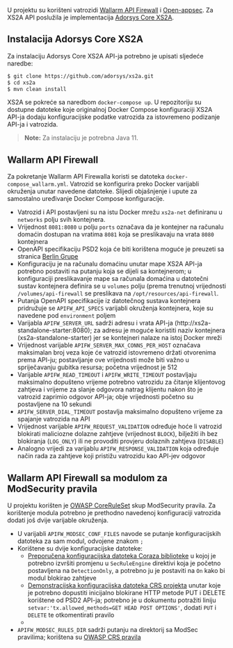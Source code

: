 U projektu su korišteni vatrozidi [Wallarm API Firewall](https://github.com/wallarm/api-firewall) i [Open-appsec](https://github.com/openappsec/open-appsec-npm). Za XS2A API poslužila je implementacija [Adorsys Core XS2A](https://github.com/adorsys/xs2a).

## Instalacija Adorsys Core XS2A

Za instalaciju Adorsys Core XS2A API-ja potrebno je upisati sljedeće naredbe:
```bash
$ git clone https://github.com/adorsys/xs2a.git
$ cd xs2a
$ mvn clean install
```
XS2A se pokreće sa naredbom `docker-compose up`. U repozitoriju su dostupne datoteke koje originalnoj Docker Compose konfiguraciji XS2A API-ja dodaju konfiguracijske podatke vatrozida za istovremeno podizanje API-ja i vatrozida.
> **Note:** Za instalaciju je potrebna Java 11.

## Wallarm API Firewall

Za pokretanje Wallarm API Firewalla koristi se datoteka `docker-compose_wallarm.yml`.
Vatrozid se konfigurira preko Docker varijabli okruženja unutar navedene datoteke.
Slijedi objašnjenje i upute za samostalno uređivanje Docker Compose konfiguracije.

- Vatrozid i API postavljeni su na istu Docker mrežu `xs2a-net` definiranu u `networks` polju svih kontejnera.
- Vrijednost `8081:8080` u polju `ports` označava da je kontejner na računalu domaćin dostupan na vratima `8081` koja se preslikavaju na vrata `8080` kontejnera
- OpenAPI specifikaciju PSD2 koja će biti korištena moguće je preuzeti sa stranica [Berlin Grupe](https://www.berlin-group.org/nextgenpsd2-downloads)
- Konfiguraciju je na računalu domaćinu unutar mape XS2A API-ja potrebno postaviti na putanju koja se dijeli sa kontejnerom; u konfiguraciji preslikavanje mape sa računala domaćina u datotečni sustav kontejnera definira se u `volumes` polju (prema trenutnoj vrijednosti `/volumes/api-firewall` se preslikava na `/opt/resources/api-firewall`.
- Putanja OpenAPI specifikacije iz datotečnog sustava kontejnera pridružuje se `APIFW_API_SPECS` varijabli okruženja kontejnera, koje su navedene pod `environment` poljem
- Varijabla `APIFW_SERVER_URL` sadrži adresu i vrata API-ja (http://xs2a-standalone-starter:8080); za adresu je moguće koristiti naziv kontejnera (xs2a-standalone-starter) jer se kontejneri nalaze na istoj Docker mreži 
- Vrijednost varijable `APIFW_SERVER_MAX_CONNS_PER_HOST` označava maksimalan broj veza koje će vatrozid istovremeno držati otvorenima prema API-ju; postavljanje ove vrijednosti može biti važno u spriječavanju gubitka resursa; početna vrijednost je 512
- Varijable `APIFW_READ_TIMEOUT` i `APIFW_WRITE_TIMEOUT` postavljaju maksimalno dopušteno vrijeme potrebno vatrozidu za čitanje klijentovog zahtjeva i vrijeme za slanje odgovora natrag klijentu nakon što je vatrozid zaprimio odgovor API-ja; obje vrijednosti početno su postavljene na 10 sekundi
- `APIFW_SERVER_DIAL_TIMEOUT` postavlja maksimalno dopušteno vrijeme za spajanje vatrozida na API
- Vrijednost varijable `APIFW_REQUEST_VALIDATION` određuje hoće li vatrozid blokirati maliciozne dolazne zahtjeve (vrijednost `BLOCK`), bilježiti ih bez blokiranja (`LOG_ONLY`) ili ne provoditi provjeru dolaznih zahtjeva (`DISABLE`)
- Analogno vrijedi za varijablu `APIFW_RESPONSE_VALIDATION` koja određuje način rada za zahtjeve koji pristižu vatrozidu kao API-jev odgovor

## Wallarm API Firewall sa modulom za ModSecurity pravila

U projektu korišten je [OWASP CoreRuleSet](https://github.com/coreruleset/coreruleset) skup ModSecurity pravila. Za korištenje modula potrebno je prethodno navedenoj konfiguraciji vatrozida dodati još dvije varijable okruženja.

- U varijabli `APIFW_MODSEC_CONF_FILES` navode se putanje konfiguracijskih datoteka za sam modul, odvojene znakom `;`
- Korištene su dvije konfiguracijske datoteke:
	- [Preporučena konfiguracijska datoteka Coraza biblioteke](https://github.com/corazawaf/coraza/blob/main/coraza.conf-recommended) u kojoj je potrebno izvršiti promjenu u `SecRuleEngine` direktivi koja je početno postavljena na `DetectionOnly`, a potrebno ju je postaviti na `On` kako bi modul blokirao zahtjeve
	- [Demonstracijska konfiguracijska datoteka CRS projekta](https://github.com/coreruleset/coreruleset/blob/main/crs-setup.conf.example) unutar koje je potrebno dopustiti inicijalno blokirane HTTP metode PUT i DELETE korištene od PSD2 API-ja; potrebno je u dokumentu potražiti liniju `setvar:'tx.allowed_methods=GET HEAD POST OPTIONS'`, dodati `PUT` i `DELETE` te otkomentirati pravilo
	-
- `APIFW_MODSEC_RULES_DIR` sadrži putanju na direktorij sa ModSec pravilima; korištena su [OWASP CRS pravila](https://github.com/coreruleset/coreruleset/tree/main/rules)


